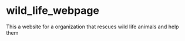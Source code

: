 # wild_life_webpage
This a website for a organization that rescues wild life animals and help them 
